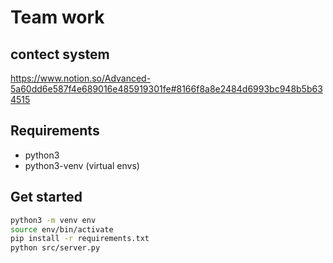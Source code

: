 # Team work

## contect system

https://www.notion.so/Advanced-5a60dd6e587f4e689016e485919301fe#8166f8a8e2484d6993bc948b5b634515

## Requirements
- python3
- python3-venv (virtual envs)

## Get started

```bash
python3 -m venv env
source env/bin/activate
pip install -r requirements.txt
python src/server.py
```